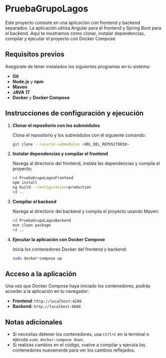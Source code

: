 
# PruebaGrupoLagos

Este proyecto consiste en una aplicación con frontend y backend separados. La aplicación utiliza Angular para el frontend y Spring Boot para el backend. Aquí te mostramos cómo clonar, instalar dependencias, compilar y ejecutar el proyecto con Docker Compose.

## Requisitos previos

Asegúrate de tener instalados los siguientes programas en tu sistema:

- **Git**
- **Node.js** y **npm**
- **Maven**
- **JAVA 17**
- **Docker** y **Docker Compose**

## Instrucciones de configuración y ejecución

1. **Clonar el repositorio con los submódulos**

   Clona el repositorio y los submódulos con el siguiente comando:

   ```bash
   git clone --recurse-submodules <URL_DEL_REPOSITORIO>
   ```

2. **Instalar dependencias y compilar el frontend**

   Navega al directorio del frontend, instala las dependencias y compila el proyecto:

   ```bash
   cd PruebaGrupoLagosFrontend
   npm install
   ng build --configuration=production
   cd ..
   ```

3. **Compilar el backend**

   Navega al directorio del backend y compila el proyecto usando Maven:

   ```bash
   cd PruebaGrupoLagosBackend
   mvn clean package
   cd ..
   ```

4. **Ejecutar la aplicación con Docker Compose**

   Inicia los contenedores Docker del frontend y backend:

   ```bash
   sudo docker-compose up
   ```

## Acceso a la aplicación

Una vez que Docker Compose haya iniciado los contenedores, podrás acceder a la aplicación en tu navegador:

- **Frontend**: `http://localhost:4200`
- **Backend**: `http://localhost:8080`

## Notas adicionales

- Si necesitas detener los contenedores, usa `Ctrl+C` en la terminal o ejecuta `sudo docker-compose down`.
- Si realizas cambios en el código, vuelve a compilar y ejecuta los contenedores nuevamente para ver los cambios reflejados.

